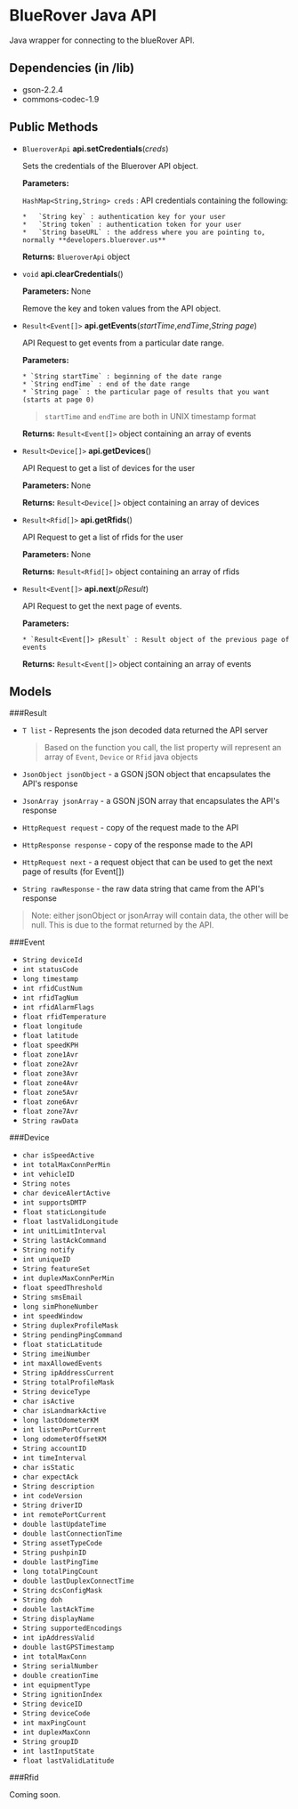 BlueRover Java API
==================

Java wrapper for connecting to the blueRover API.

Dependencies (in /lib)
------------

* gson-2.2.4
* commons-codec-1.9

Public Methods
--------------

* `BlueroverApi` **api.setCredentials**(*creds*)

    Sets the credentials of the Bluerover API object.
      
    **Parameters:**
      
    `HashMap<String,String> creds` : API credentials containing the following:
      
      *   `String key` : authentication key for your user
      *   `String token` : authentication token for your user
      *   `String baseURL` : the address where you are pointing to, normally **developers.bluerover.us**
      
    **Returns:** `BlueroverApi` object

* `void` **api.clearCredentials**()

    **Parameters:** None

    Remove the key and token values from the API object.

* `Result<Event[]>` **api.getEvents**(*startTime*,*endTime*,*String page*)

    API Request to get events from a particular date range.

    **Parameters:**

      * `String startTime` : beginning of the date range
      * `String endTime` : end of the date range
      * `String page` : the particular page of results that you want (starts at page 0)

    > `startTime` and `endTime` are both in UNIX timestamp format

    **Returns:** `Result<Event[]>` object containing an array of events

* `Result<Device[]>` **api.getDevices**()

    API Request to get a list of devices for the user

    **Parameters:** None

    **Returns:** `Result<Device[]>` object containing an array of devices

* `Result<Rfid[]>` **api.getRfids**()

    API Request to get a list of rfids for the user

    **Parameters:** None

    **Returns:** `Result<Rfid[]>` object containing an array of rfids

* `Result<Event[]>` **api.next**(*pResult*)

    API Request to get the next page of events.

    **Parameters:**

      * `Result<Event[]> pResult` : Result object of the previous page of events

    **Returns:** `Result<Event[]>` object containing an array of events
    

Models
------

###Result<T>

  * `T list` - Represents the json decoded data returned the API server

    >  Based on the function you call, the list property will represent an array of `Event`, `Device` or `Rfid` java objects 
  * `JsonObject jsonObject` - a GSON jSON object that encapsulates the API's response
  * `JsonArray jsonArray` - a GSON jSON array that encapsulates the API's response
  * `HttpRequest request` - copy of the request made to the API
  * `HttpResponse response` - copy of the response made to the API
  * `HttpRequest next` - a request object that can be used to get the next page of results (for Event[])
  * `String rawResponse` - the raw data string that came from the API's response

> Note: either jsonObject or jsonArray will contain data, the other will be null. This is due to the format returned by the API.

###Event
  *  `String deviceId`
  *  `int statusCode`
  *  `long timestamp`
  *  `int rfidCustNum`
  *  `int rfidTagNum`
  *  `int rfidAlarmFlags`
  *  `float rfidTemperature`
  *  `float longitude`
  *  `float latitude`
  *  `float speedKPH`
  *  `float zone1Avr`
  *  `float zone2Avr`
  *  `float zone3Avr`
  *  `float zone4Avr`
  *  `float zone5Avr`
  *  `float zone6Avr`
  *  `float zone7Avr`
  *  `String rawData`

###Device
  *  `char isSpeedActive`
  *  `int totalMaxConnPerMin`
  *  `int vehicleID`
  *  `String notes`
  *  `char deviceAlertActive`
  *  `int supportsDMTP`
  *  `float staticLongitude`
  *  `float lastValidLongitude`
  *  `int unitLimitInterval`
  *  `String lastAckCommand`
  *  `String notify`
  *  `int uniqueID`
  *  `String featureSet`
  *  `int duplexMaxConnPerMin`
  *  `float speedThreshold`
  *  `String smsEmail`
  *  `long simPhoneNumber`
  *  `int speedWindow`
  *  `String duplexProfileMask`
  *  `String pendingPingCommand`
  *  `float staticLatitude`
  *  `String imeiNumber`
  *  `int maxAllowedEvents`
  *  `String ipAddressCurrent`
  *  `String totalProfileMask`
  *  `String deviceType`
  *  `char isActive`
  *  `char isLandmarkActive`
  *  `long lastOdometerKM`
  *  `int listenPortCurrent`
  *  `long odometerOffsetKM`
  *  `String accountID`
  *  `int timeInterval`
  *  `char isStatic`
  *  `char expectAck`
  *  `String description`
  *  `int codeVersion`
  *  `String driverID`
  *  `int remotePortCurrent`
  *  `double lastUpdateTime`
  *  `double lastConnectionTime`
  *  `String assetTypeCode`
  *  `String pushpinID`
  *  `double lastPingTime`
  *  `long totalPingCount`
  *  `double lastDuplexConnectTime`
  *  `String dcsConfigMask`
  *  `String doh`
  *  `double lastAckTime`
  *  `String displayName`
  *  `String supportedEncodings`
  *  `int ipAddressValid`
  *  `double lastGPSTimestamp`
  *  `int totalMaxConn`
  *  `String serialNumber`
  *  `double creationTime`
  *  `int equipmentType`
  *  `String ignitionIndex`
  *  `String deviceID`
  *  `String deviceCode`
  *  `int maxPingCount`
  *  `int duplexMaxConn`
  *  `String groupID`
  *  `int lastInputState`
  *  `float lastValidLatitude`

###Rfid

Coming soon.
